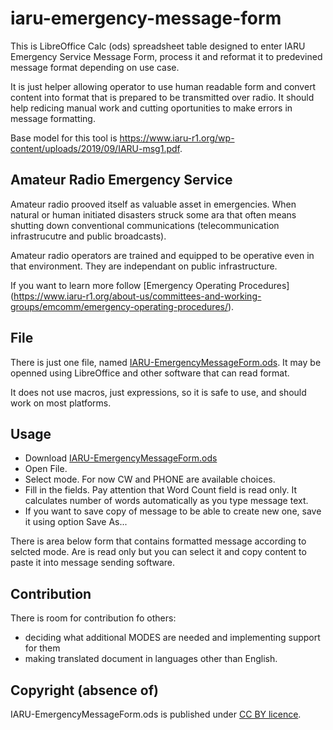 # iaru-emergency-message-form

This is LibreOffice Calc (ods) spreadsheet table designed to enter IARU Emergency Service Message Form, process it and reformat it to predevined message format depending on use case.

It is just helper allowing operator to use human readable form and convert content into format that is prepared to be transmitted over radio. It should help redicing manual work and cutting oportunities to make errors in message formatting.

Base model for this tool is https://www.iaru-r1.org/wp-content/uploads/2019/09/IARU-msg1.pdf.

## Amateur Radio Emergency Service

Amateur radio prooved itself as valuable asset in emergencies. When natural or human initiated disasters struck some ara that often means shutting down conventional communications (telecommunication infrastrucutre and public broadcasts). 

Amateur radio operators are trained and equipped to be operative even in that environment. They are independant on public infrastructure.

If you want to learn more follow [Emergency Operating Procedures] (https://www.iaru-r1.org/about-us/committees-and-working-groups/emcomm/emergency-operating-procedures/).

## File

There is just one file, named [IARU-EmergencyMessageForm.ods](https://github.com/pedjas/iaru-emergency-message-form/blob/main/IARU-EmergencyMessageForm.ods). It may be openned using LibreOffice and other software that can read format.

It does not use macros, just expressions, so it is safe to use, and should work on most platforms.

## Usage

- Download [IARU-EmergencyMessageForm.ods](https://github.com/pedjas/iaru-emergency-message-form/blob/main/IARU-EmergencyMessageForm.ods)
- Open File.
- Select mode. For now CW and PHONE are available choices.
- Fill in the fields. Pay attention that Word Count field is read only. It calculates number of words automatically as you type message text.
- If you want to save copy of message to be able to create new one, save it using option Save As...

There is area below form that contains formatted message according to selcted mode. Are is read only but you can select it and copy content to paste it into message sending software.

## Contribution

There is room for contribution fo others:
- deciding what additional MODES are needed and implementing support for them
- making translated document in languages other than English.

## Copyright (absence of)

IARU-EmergencyMessageForm.ods is published under [CC BY licence](https://creativecommons.org/licenses/by/4.0/).
